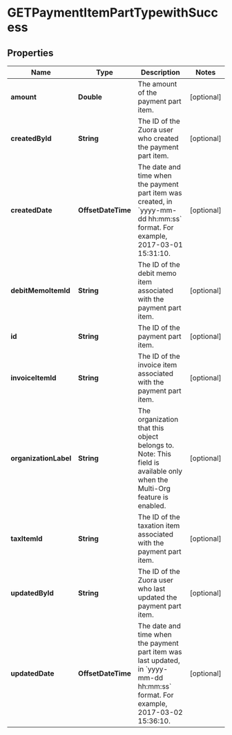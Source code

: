

# GETPaymentItemPartTypewithSuccess


## Properties

| Name | Type | Description | Notes |
|------------ | ------------- | ------------- | -------------|
|**amount** | **Double** | The amount of the payment part item.  |  [optional] |
|**createdById** | **String** | The ID of the Zuora user who created the payment part item.  |  [optional] |
|**createdDate** | **OffsetDateTime** | The date and time when the payment part item was created, in &#x60;yyyy-mm-dd hh:mm:ss&#x60; format. For example, 2017-03-01 15:31:10.  |  [optional] |
|**debitMemoItemId** | **String** | The ID of the debit memo item associated with the payment part item.  |  [optional] |
|**id** | **String** | The ID of the payment part item.  |  [optional] |
|**invoiceItemId** | **String** | The ID of the invoice item associated with the payment part item.  |  [optional] |
|**organizationLabel** | **String** | The organization that this object belongs to.  Note: This field is available only when the Multi-Org feature is enabled.  |  [optional] |
|**taxItemId** | **String** | The ID of the taxation item associated with the payment part item.  |  [optional] |
|**updatedById** | **String** | The ID of the Zuora user who last updated the payment part item.  |  [optional] |
|**updatedDate** | **OffsetDateTime** | The date and time when the payment part item was last updated, in &#x60;yyyy-mm-dd hh:mm:ss&#x60; format. For example, 2017-03-02 15:36:10.  |  [optional] |



